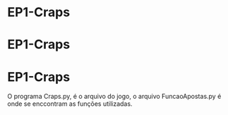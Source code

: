 # EP1-Craps
# EP1-Craps
# EP1-Craps
O programa Craps.py, é o arquivo do jogo, o arquivo FuncaoApostas.py é onde se enccontram as funções utilizadas.
